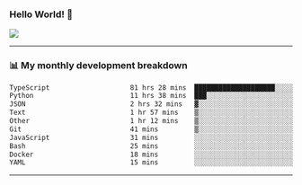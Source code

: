 ### Hello World! 👋

<a>
  <img align="center" src="https://github-readme-stats.vercel.app/api?username=megatunger&count_private=true&include_all_commits=true&bg_color=30,56CCF2,2F80ED&title_color=fff&text_color=fff" />
</a>

------
### 📊 My monthly development breakdown

<!--START_SECTION:waka-->

```txt
TypeScript                    81 hrs 28 mins  ████████████████████░░░░░   79.75 %
Python                        11 hrs 38 mins  ███░░░░░░░░░░░░░░░░░░░░░░   11.39 %
JSON                          2 hrs 32 mins   ▓░░░░░░░░░░░░░░░░░░░░░░░░   02.48 %
Text                          1 hr 57 mins    ▒░░░░░░░░░░░░░░░░░░░░░░░░   01.92 %
Other                         1 hr 12 mins    ▒░░░░░░░░░░░░░░░░░░░░░░░░   01.19 %
Git                           41 mins         ▒░░░░░░░░░░░░░░░░░░░░░░░░   00.67 %
JavaScript                    31 mins         ░░░░░░░░░░░░░░░░░░░░░░░░░   00.52 %
Bash                          25 mins         ░░░░░░░░░░░░░░░░░░░░░░░░░   00.41 %
Docker                        18 mins         ░░░░░░░░░░░░░░░░░░░░░░░░░   00.31 %
YAML                          15 mins         ░░░░░░░░░░░░░░░░░░░░░░░░░   00.25 %
```

<!--END_SECTION:waka-->

------

